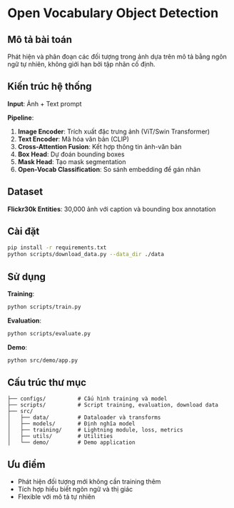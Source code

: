 # Open Vocabulary Object Detection

## Mô tả bài toán

Phát hiện và phân đoạn các đối tượng trong ảnh dựa trên mô tả bằng ngôn ngữ tự nhiên, không giới hạn bởi tập nhãn cố định.

## Kiến trúc hệ thống

**Input**: Ảnh + Text prompt

**Pipeline**:
1. **Image Encoder**: Trích xuất đặc trưng ảnh (ViT/Swin Transformer)
2. **Text Encoder**: Mã hóa văn bản (CLIP)
3. **Cross-Attention Fusion**: Kết hợp thông tin ảnh-văn bản
4. **Box Head**: Dự đoán bounding boxes
5. **Mask Head**: Tạo mask segmentation
6. **Open-Vocab Classification**: So sánh embedding để gán nhãn

## Dataset

**Flickr30k Entities**: 30,000 ảnh với caption và bounding box annotation

## Cài đặt

```bash
pip install -r requirements.txt
python scripts/download_data.py --data_dir ./data
```

## Sử dụng

**Training**:
```bash
python scripts/train.py
```

**Evaluation**:
```bash
python scripts/evaluate.py
```

**Demo**:
```bash
python src/demo/app.py
```

## Cấu trúc thư mục

```
├── configs/          # Cấu hình training và model
├── scripts/          # Script training, evaluation, download data  
├── src/
│   ├── data/         # Dataloader và transforms
│   ├── models/       # Định nghĩa model
│   ├── training/     # Lightning module, loss, metrics
│   ├── utils/        # Utilities
│   └── demo/         # Demo application
```

## Ưu điểm

- Phát hiện đối tượng mới không cần training thêm
- Tích hợp hiểu biết ngôn ngữ và thị giác
- Flexible với mô tả tự nhiên